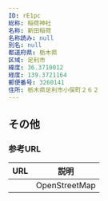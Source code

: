 ```yaml
---
ID: rE1pc
総称: 稲荷神社
名称: 新田稲荷
名称読み: null
別名: null
都道府県: 栃木県
区域: 足利市
緯度: 36.3710012
経度: 139.3721164
郵便番号: 3260141
住所: 栃木県足利市小俣町２６２
---
```


## その他

### 参考URL

| URL | 説明          |
| --- | ------------- |
|     | OpenStreetMap |
